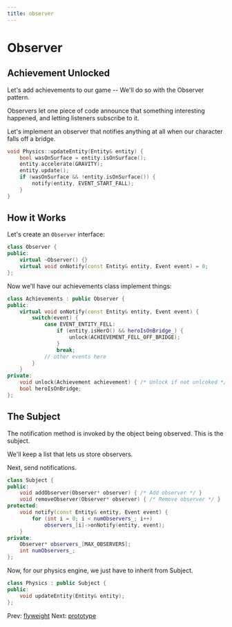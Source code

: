 ```yaml
---
title: observer
---
```


# Observer

## Achievement Unlocked

Let's add achievements to our game -- We'll do so with the Observer
pattern.

Observers let one piece of code announce that something interesting
happened, and letting listeners subscribe to it.

Let's implement an observer that notifies anything at all when our
character falls off a bridge.

```cpp
void Physics::updateEntity(Entity& entity) {
    bool wasOnSurface = entity.isOnSurface();
    entity.accelerate(GRAVITY);
    entity.update();
    if (wasOnSurface && !entity.isOnSurface()) {
        notify(entity, EVENT_START_FALL);
    }
}
```

## How it Works

Let's create an `Observer` interface:

```cpp
class Observer {
public:
    virtual ~Observer() {}
    virtual void onNotify(const Entity& entity, Event event) = 0;
};
```

Now we'll have our achievements class implement things:

```cpp
class Achievements : public Observer {
public:
    virtual void onNotify(const Entity& entity, Event event) {
        switch(event) {
            case EVENT_ENTITY_FELL:
                if (entity.isHerO() && heroIsOnBridge_) {
                    unlock(ACHIEVEMENT_FELL_OFF_BRIDGE);
                }
                break;
            // other events here
        }
    }
private:
    void unlock(Achievement achievement) { /* Unlock if not unlcoked */}
    bool heroIsOnBridge;
};
```

## The Subject

The notification method is invoked by the object being observed. This is
the subject.

We'll keep a list that lets us store observers.

Next, send notifications.

```cpp
class Subject {
public:
    void addObserver(Observer* observer) { /* Add observer */ }
    void removeObserver(Observer* observer) { /* Remove observer */ }
protected:
    void notify(const Entity& entity, Event event) {
        for (int i = 0; i < numObservers_; i++)
            observers_[i]->onNotify(entity, event);
    }
private:
    Observer* observers_[MAX_OBSERVERS];
    int numObservers_;
};
```

Now, for our physics engine, we just have to inherit from Subject.

```cpp
class Physics : public Subject {
public:
    void updateEntity(Entity& entity);
};
```

Prev: [flyweight](flyweight.md) Next:
[prototype](prototype.md)
